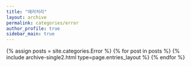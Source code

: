 ```yaml
---
title: "에러처리"
layout: archive
permalink: categories/error
author_profile: true
sidebar_main: true
---
```


{% assign posts = site.categories.Error %}
{% for post in posts %} {% include archive-single2.html type=page.entries_layout %} {% endfor %}
